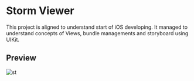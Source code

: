 # Storm Viewer
This project is aligned to understand start of iOS developing. It managed to understand concepts of Views, bundle managements and storyboard using UIKit.  
## Preview  
![st](https://user-images.githubusercontent.com/54405163/177294566-61c12841-66e9-4988-8469-cfbb642d519d.gif)

